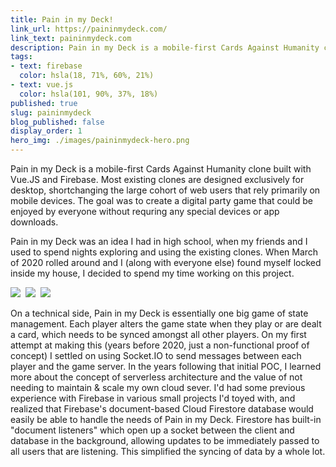 ```yaml
---
title: Pain in my Deck!
link_url: https://paininmydeck.com/
link_text: paininmydeck.com
description: Pain in my Deck is a mobile-first Cards Against Humanity clone built from scratch with Vue.JS and Firebase over quarantine. The goal was to create a digital party game that could be enjoyed by all without requiring any app downloads or special hardware. Pain in my Deck is in development.
tags:
- text: firebase
  color: hsla(18, 71%, 60%, 21%)
- text: vue.js
  color: hsla(101, 90%, 37%, 18%)
published: true
slug: paininmydeck
blog_published: false
display_order: 1
hero_img: ./images/paininmydeck-hero.png
---
```

<p>Pain in my Deck is a mobile-first Cards Against Humanity clone built with Vue.JS and Firebase. Most existing clones are designed exclusively for desktop, shortchanging the large cohort of web users that rely primarily on mobile devices. The goal was to create a digital party game that could be enjoyed by everyone without requring any special devices or app downloads.</p>

<p>Pain in my Deck was an idea I had in high school, when my friends and I used to spend nights exploring and using the existing clones. When March of 2020 rolled around and I (along with everyone else) found myself locked inside my house, I decided to spend my time working on this project.</p>

<img src="http://via.placeholder.com/185x396" />&nbsp;
<img src="http://via.placeholder.com/185x396" />&nbsp;
<img src="http://via.placeholder.com/185x396" />

<p>On a technical side, Pain in my Deck is essentially one big game of state management. Each player alters the game state when they play or are dealt a card, which needs to be synced amongst all other players. On my first attempt at making this (years before 2020, just a non-functional proof of concept) I settled on using Socket.IO to send messages between each player and the game server. In the years following that initial POC, I learned more about the concept of serverless architecture and the value of not needing to maintain & scale my own cloud sever. I'd had some previous experience with Firebase in various small projects I'd toyed with, and realized that Firebase's document-based Cloud Firestore database would easily be able to handle the needs of Pain in my Deck. Firestore has built-in "document listeners" which open up a socket between the client and database in the background, allowing updates to be immediately passed to all users that are listening. This simplified the syncing of data by a whole lot.</p>